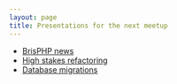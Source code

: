 ```yaml
---
layout: page
title: Presentations for the next meetup
---
```


- [BrisPHP news](https://slides.com/ndench/brisphp-news-q2-2018-2/live)
- [High stakes refactoring](https://docs.google.com/presentation/d/1IB8worymjqL9Xg_wmTAKSg12646Ctra8SyskSwe8bI0/edit#slide=id.p)
- [Database migrations](https://docs.google.com/presentation/d/1Q-RzoY4gVx8ZwDecXormWCrcn3KTUF6WU1qrPcW0SSU/edit#slide=id.p4)
